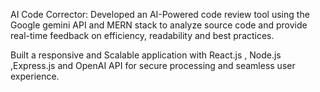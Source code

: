 AI Code Corrector: Developed an AI-Powered code review tool using the Google gemini API and MERN stack to analyze source code and provide real-time feedback on efficiency, readability and best practices.

Built a responsive and Scalable application with React.js , Node.js ,Express.js and OpenAI API for secure processing and seamless user experience.
